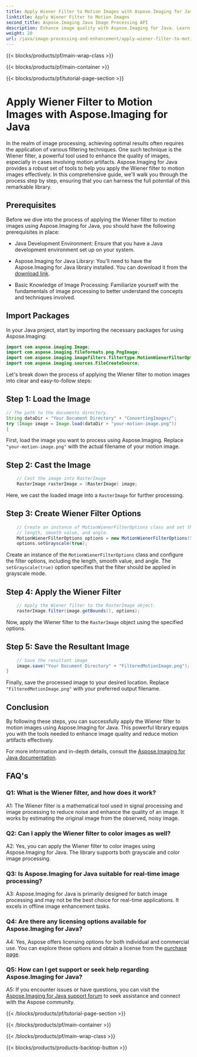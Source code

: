 ```yaml
---
title: Apply Wiener Filter to Motion Images with Aspose.Imaging for Java
linktitle: Apply Wiener Filter to Motion Images
second_title: Aspose.Imaging Java Image Processing API
description: Enhance image quality with Aspose.Imaging for Java. Learn to apply the Wiener filter to motion images step by step. Optimize your image processing.
weight: 20
url: /java/image-processing-and-enhancement/apply-wiener-filter-to-motion-images/
---
```


{{< blocks/products/pf/main-wrap-class >}}

{{< blocks/products/pf/main-container >}}

{{< blocks/products/pf/tutorial-page-section >}}

# Apply Wiener Filter to Motion Images with Aspose.Imaging for Java


In the realm of image processing, achieving optimal results often requires the application of various filtering techniques. One such technique is the Wiener filter, a powerful tool used to enhance the quality of images, especially in cases involving motion artifacts. Aspose.Imaging for Java provides a robust set of tools to help you apply the Wiener filter to motion images effectively. In this comprehensive guide, we'll walk you through the process step by step, ensuring that you can harness the full potential of this remarkable library.

## Prerequisites

Before we dive into the process of applying the Wiener filter to motion images using Aspose.Imaging for Java, you should have the following prerequisites in place:

- Java Development Environment: Ensure that you have a Java development environment set up on your system.

- Aspose.Imaging for Java Library: You'll need to have the Aspose.Imaging for Java library installed. You can download it from the [download link](https://releases.aspose.com/imaging/java/).

- Basic Knowledge of Image Processing: Familiarize yourself with the fundamentals of image processing to better understand the concepts and techniques involved.

## Import Packages

In your Java project, start by importing the necessary packages for using Aspose.Imaging:

```java
import com.aspose.imaging.Image;
import com.aspose.imaging.fileformats.png.PngImage;
import com.aspose.imaging.imagefilters.filtertype.MotionWienerFilterOptions;
import com.aspose.imaging.sources.FileCreateSource;
```

Let's break down the process of applying the Wiener filter to motion images into clear and easy-to-follow steps:

## Step 1: Load the Image

```java
// The path to the documents directory.
String dataDir = "Your Document Directory" + "ConvertingImages/";
try (Image image = Image.load(dataDir + "your-motion-image.png"))
{
```

First, load the image you want to process using Aspose.Imaging. Replace `"your-motion-image.png"` with the actual filename of your motion image.

## Step 2: Cast the Image

```java
    // Cast the image into RasterImage
    RasterImage rasterImage = (RasterImage) image;
```

Here, we cast the loaded image into a `RasterImage` for further processing.

## Step 3: Create Wiener Filter Options

```java
    // Create an instance of MotionWienerFilterOptions class and set the
    // length, smooth value, and angle.
    MotionWienerFilterOptions options = new MotionWienerFilterOptions(50, 9, 90);
    options.setGrayscale(true);
```

Create an instance of the `MotionWienerFilterOptions` class and configure the filter options, including the length, smooth value, and angle. The `setGrayscale(true)` option specifies that the filter should be applied in grayscale mode.

## Step 4: Apply the Wiener Filter

```java
    // Apply the Wiener filter to the RasterImage object.
    rasterImage.filter(image.getBounds(), options);
```

Now, apply the Wiener filter to the `RasterImage` object using the specified options.

## Step 5: Save the Resultant Image

```java
    // Save the resultant image
    image.save("Your Document Directory" + "FilteredMotionImage.png");
}
```

Finally, save the processed image to your desired location. Replace `"FilteredMotionImage.png"` with your preferred output filename.

## Conclusion

By following these steps, you can successfully apply the Wiener filter to motion images using Aspose.Imaging for Java. This powerful library equips you with the tools needed to enhance image quality and reduce motion artifacts effectively.

For more information and in-depth details, consult the [Aspose.Imaging for Java documentation](https://reference.aspose.com/imaging/java/).

## FAQ's

### Q1: What is the Wiener filter, and how does it work?

A1: The Wiener filter is a mathematical tool used in signal processing and image processing to reduce noise and enhance the quality of an image. It works by estimating the original image from the observed, noisy image.

### Q2: Can I apply the Wiener filter to color images as well?

A2: Yes, you can apply the Wiener filter to color images using Aspose.Imaging for Java. The library supports both grayscale and color image processing.

### Q3: Is Aspose.Imaging for Java suitable for real-time image processing?

A3: Aspose.Imaging for Java is primarily designed for batch image processing and may not be the best choice for real-time applications. It excels in offline image enhancement tasks.

### Q4: Are there any licensing options available for Aspose.Imaging for Java?

A4: Yes, Aspose offers licensing options for both individual and commercial use. You can explore these options and obtain a license from the [purchase page](https://purchase.aspose.com/buy).

### Q5: How can I get support or seek help regarding Aspose.Imaging for Java?

A5: If you encounter issues or have questions, you can visit the [Aspose.Imaging for Java support forum](https://forum.aspose.com/) to seek assistance and connect with the Aspose community.

{{< /blocks/products/pf/tutorial-page-section >}}

{{< /blocks/products/pf/main-container >}}

{{< /blocks/products/pf/main-wrap-class >}}

{{< blocks/products/products-backtop-button >}}
